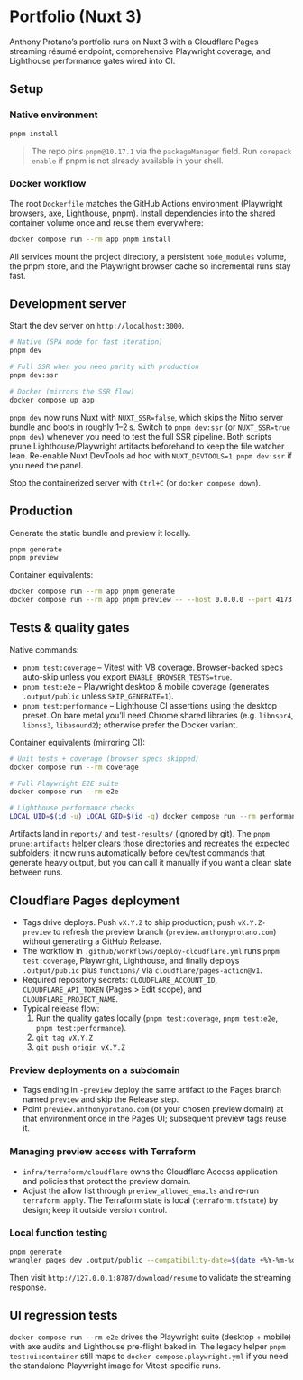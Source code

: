 # Portfolio (Nuxt 3)

Anthony Protano’s portfolio runs on Nuxt 3 with a Cloudflare Pages streaming résumé endpoint, comprehensive Playwright coverage, and Lighthouse performance gates wired into CI.

## Setup

### Native environment

```bash
pnpm install
```

> The repo pins `pnpm@10.17.1` via the `packageManager` field. Run `corepack enable` if pnpm is not already available in your shell.

### Docker workflow

The root `Dockerfile` matches the GitHub Actions environment (Playwright browsers, axe, Lighthouse, pnpm). Install dependencies into the shared container volume once and reuse them everywhere:

```bash
docker compose run --rm app pnpm install
```

All services mount the project directory, a persistent `node_modules` volume, the pnpm store, and the Playwright browser cache so incremental runs stay fast.

## Development server

Start the dev server on `http://localhost:3000`.

```bash
# Native (SPA mode for fast iteration)
pnpm dev

# Full SSR when you need parity with production
pnpm dev:ssr

# Docker (mirrors the SSR flow)
docker compose up app
```

`pnpm dev` now runs Nuxt with `NUXT_SSR=false`, which skips the Nitro server bundle and boots in roughly 1–2 s. Switch to `pnpm dev:ssr` (or `NUXT_SSR=true pnpm dev`) whenever you need to test the full SSR pipeline. Both scripts prune Lighthouse/Playwright artifacts beforehand to keep the file watcher lean. Re-enable Nuxt DevTools ad hoc with `NUXT_DEVTOOLS=1 pnpm dev:ssr` if you need the panel.

Stop the containerized server with `Ctrl+C` (or `docker compose down`).

## Production

Generate the static bundle and preview it locally.

```bash
pnpm generate
pnpm preview
```

Container equivalents:

```bash
docker compose run --rm app pnpm generate
docker compose run --rm app pnpm preview -- --host 0.0.0.0 --port 4173
```

## Tests & quality gates

Native commands:

- `pnpm test:coverage` – Vitest with V8 coverage. Browser-backed specs auto-skip unless you export `ENABLE_BROWSER_TESTS=true`.
- `pnpm test:e2e` – Playwright desktop & mobile coverage (generates `.output/public` unless `SKIP_GENERATE=1`).
- `pnpm test:performance` – Lighthouse CI assertions using the desktop preset. On bare metal you’ll need Chrome shared libraries (e.g. `libnspr4`, `libnss3`, `libasound2`); otherwise prefer the Docker variant.

Container equivalents (mirroring CI):

```bash
# Unit tests + coverage (browser specs skipped)
docker compose run --rm coverage

# Full Playwright E2E suite
docker compose run --rm e2e

# Lighthouse performance checks
LOCAL_UID=$(id -u) LOCAL_GID=$(id -g) docker compose run --rm performance
```

Artifacts land in `reports/` and `test-results/` (ignored by git). The `pnpm prune:artifacts` helper clears those directories and recreates the expected subfolders; it now runs automatically before dev/test commands that generate heavy output, but you can call it manually if you want a clean slate between runs.

## Cloudflare Pages deployment

- Tags drive deploys. Push `vX.Y.Z` to ship production; push `vX.Y.Z-preview` to refresh the preview branch (`preview.anthonyprotano.com`) without generating a GitHub Release.
- The workflow in `.github/workflows/deploy-cloudflare.yml` runs `pnpm test:coverage`, Playwright, Lighthouse, and finally deploys `.output/public` plus `functions/` via `cloudflare/pages-action@v1`.
- Required repository secrets: `CLOUDFLARE_ACCOUNT_ID`, `CLOUDFLARE_API_TOKEN` (Pages > Edit scope), and `CLOUDFLARE_PROJECT_NAME`.
- Typical release flow:
  1. Run the quality gates locally (`pnpm test:coverage`, `pnpm test:e2e`, `pnpm test:performance`).
  2. `git tag vX.Y.Z`
  3. `git push origin vX.Y.Z`

### Preview deployments on a subdomain

- Tags ending in `-preview` deploy the same artifact to the Pages branch named `preview` and skip the Release step.
- Point `preview.anthonyprotano.com` (or your chosen preview domain) at that environment once in the Pages UI; subsequent preview tags reuse it.

### Managing preview access with Terraform

- `infra/terraform/cloudflare` owns the Cloudflare Access application and policies that protect the preview domain.
- Adjust the allow list through `preview_allowed_emails` and re-run `terraform apply`. The Terraform state is local (`terraform.tfstate`) by design; keep it outside version control.

### Local function testing

```bash
pnpm generate
wrangler pages dev .output/public --compatibility-date=$(date +%Y-%m-%d)
```

Then visit `http://127.0.0.1:8787/download/resume` to validate the streaming response.

## UI regression tests

`docker compose run --rm e2e` drives the Playwright suite (desktop + mobile) with axe audits and Lighthouse pre-flight baked in. The legacy helper `pnpm test:ui:container` still maps to `docker-compose.playwright.yml` if you need the standalone Playwright image for Vitest-specific runs.
